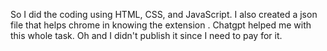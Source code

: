 So I did the coding using HTML, CSS, and JavaScript. I also created a json file that helps chrome in knowing the extension . Chatgpt helped me with this whole task.
Oh and I didn't publish it since I need to pay for it. 
